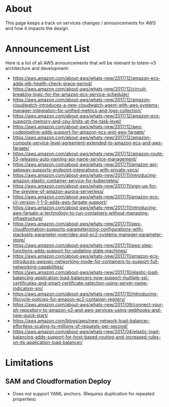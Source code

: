 # About
This page keeps a track on services changes / announcements for AWS and how it impacts the design.

# Announcement List
Here is a list of all AWS announcements that will be relevant to totem-v3 architecture and development: 

- https://aws.amazon.com/about-aws/whats-new/2017/12/amazon-ecs-adds-elb-health-check-grace-period/
- https://aws.amazon.com/about-aws/whats-new/2017/12/circuit-breaking-logic-for-the-amazon-ecs-service-scheduler/
- https://aws.amazon.com/about-aws/whats-new/2017/12/amazon-cloudwatch-introduces-a-new-cloudwatch-agent-with-aws-systems-manager-integration-for-unified-metrics-and-logs-collection/
- https://aws.amazon.com/about-aws/whats-new/2017/12/amazon-ecs-supports-memory-and-cpu-limits-at-the-task-level/
- https://aws.amazon.com/about-aws/whats-new/2017/12/aws-codepipeline-adds-support-for-amazon-ecs-and-aws-fargate/
- https://aws.amazon.com/about-aws/whats-new/2017/12/amazon-compute-service-level-agreement-extended-to-amazon-ecs-and-aws-fargate/
- https://aws.amazon.com/about-aws/whats-new/2017/12/amazon-route-53-releases-auto-naming-api-name-service-management/
- https://aws.amazon.com/about-aws/whats-new/2017/11/amazon-api-gateway-supports-endpoint-integrations-with-private-vpcs/
- https://aws.amazon.com/about-aws/whats-new/2017/11/introducing-amazon-elastic-container-service-for-kubernetes/
- https://aws.amazon.com/about-aws/whats-new/2017/11/sign-up-for-the-preview-of-amazon-aurora-serverless/
- https://aws.amazon.com/about-aws/whats-new/2017/11/amazon-ecs-cli-version-1-1-0-adds-aws-fargate-support/
- https://aws.amazon.com/about-aws/whats-new/2017/11/introducing-aws-fargate-a-technology-to-run-containers-without-managing-infrastructure/
- https://aws.amazon.com/about-aws/whats-new/2017/11/aws-cloudformation-supports-parameterizing-configurations-with-stacksets-parameter-overrides-and-ec2-systems-manager-parameter-store/
- https://aws.amazon.com/about-aws/whats-new/2017/11/aws-step-functions-adds-support-for-updating-state-machines/
- https://aws.amazon.com/about-aws/whats-new/2017/11/amazon-ecs-introduces-awsvpc-networking-mode-for-containers-to-support-full-networking-capabilities/
- https://aws.amazon.com/about-aws/whats-new/2017/10/elastic-load-balancing-application-load-balancers-now-support-multiple-ssl-certificates-and-smart-certificate-selection-using-server-name-indication-sni/
- https://aws.amazon.com/about-aws/whats-new/2017/10/introducing-lifecycle-policies-for-amazon-ec2-container-registry/
- https://aws.amazon.com/about-aws/whats-new/2017/09/connect-your-git-repository-to-amazon-s3-and-aws-services-using-webhooks-and-new-quick-start/
- https://aws.amazon.com/blogs/aws/new-network-load-balancer-effortless-scaling-to-millions-of-requests-per-second/
- https://aws.amazon.com/about-aws/whats-new/2017/04/elastic-load-balancing-adds-support-for-host-based-routing-and-increased-rules-on-its-application-load-balancer/

# Limitations

## SAM and Cloudformation Deploy
- Does not support YAML anchors. (Requires duplication for repeated properties)
